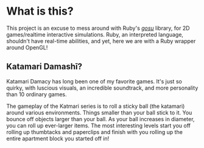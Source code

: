 # What is this?
This project is an excuse to mess around with Ruby's *[gosu](https://github.com/gosu/gosu)* library, for 2D games/realtime interactive simulations. Ruby, an interpreted language, shouldn't have real-time abilities, and yet, here we are with a Ruby wrapper around OpenGL! 

## Katamari Damashī?
Katamari Damacy has long been one of my favorite games. It's just so quirky, with luscious visuals, an incredible soundtrack, and more personality than 10 ordinary games.

The gameplay of the Katmari series is to roll a sticky ball (the katamari) around various environments. Things smaller than your ball stick to it. You bounce off objects larger than your ball. As your ball increases in diameter, you can roll up ever-larger items. The most interesting levels start you off rolling up thumbtacks and paperclips and finish with you rolling up the entire apartment block you started off in!
